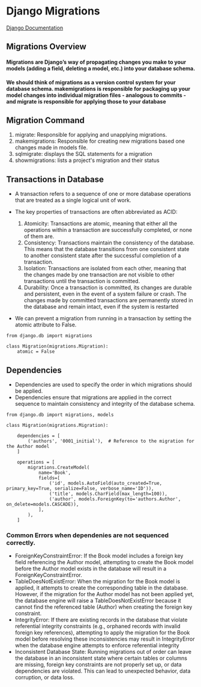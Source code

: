 # Django Migrations
[Django Documentation](https://docs.djangoproject.com/en/5.0/topics/migrations/)

## Migrations Overview
#### Migrations are Django’s way of propagating changes you make to your models (adding a field, deleting a model, etc.) into your database schema.

#### We should think of migrations as a version control system for your database schema. makemigrations is responsible for packaging up your model changes into individual migration files - analogous to commits - and migrate is responsible for applying those to your database

## Migration Command
1. migrate: Responsible for applying and unapplying migrations.
2. makemigrations: Responsible for creating new migrations based one changes made in models file.
3. sqlmigrate: displays the SQL statements for a migration
4. showmigrations: lists a project's migration and their status

## Transactions in Database
-  A transaction refers to a sequence of one or more database operations that are treated as a single logical unit of work. 
- The key properties of transactions are often abbreviated as ACID:
    1. Atomicity: Transactions are atomic, meaning that either all the operations within a transaction are successfully completed, or none of them are.
    2. Consistency: Transactions maintain the consistency of the database. This means that the database transitions from one consistent state to another consistent state after the successful completion of a transaction.
    3. Isolation: Transactions are isolated from each other, meaning that the changes made by one transaction are not visible to other transactions until the transaction is committed.
    4. Durability: Once a transaction is committed, its changes are durable and persistent, even in the event of a system failure or crash. The changes made by committed transactions are permanently stored in the database and remain intact, even if the system is restarted

- We can prevent a migration from running in a transaction by setting the atomic attribute to False.
```
from django.db import migrations

class Migration(migrations.Migration):
    atomic = False
```

## Dependencies
- Dependencies are used to specify the order in which migrations should be applied. 
- Dependencies ensure that migrations are applied in the correct sequence to maintain consistency and integrity of the database schema.

```
from django.db import migrations, models

class Migration(migrations.Migration):

    dependencies = [
        ('authors', '0001_initial'),  # Reference to the migration for the Author model
    ]

    operations = [
        migrations.CreateModel(
            name='Book',
            fields=[
                ('id', models.AutoField(auto_created=True, primary_key=True, serialize=False, verbose_name='ID')),
                ('title', models.CharField(max_length=100)),
                ('author', models.ForeignKey(to='authors.Author', on_delete=models.CASCADE)),
            ],
        ),
    ]

```
### Common Errors when dependenies are not sequenced correctly. 
- ForeignKeyConstraintError: If the Book model includes a foreign key field referencing the Author model, attempting to create the Book model before the Author model exists in the database will result in a ForeignKeyConstraintError.
- TableDoesNotExistError: When the migration for the Book model is applied, it attempts to create the corresponding table in the database. However, if the migration for the Author model has not been applied yet, the database engine will raise a TableDoesNotExistError because it cannot find the referenced table (Author) when creating the foreign key constraint.
- IntegrityError: If there are existing records in the database that violate referential integrity constraints (e.g., orphaned records with invalid foreign key references), attempting to apply the migration for the Book model before resolving these inconsistencies may result in IntegrityError when the database engine attempts to enforce referential integrity
- Inconsistent Database State: Running migrations out of order can leave the database in an inconsistent state where certain tables or columns are missing, foreign key constraints are not properly set up, or data dependencies are violated. This can lead to unexpected behavior, data corruption, or data loss.





